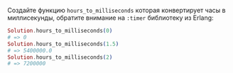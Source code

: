 
Создайте функцию `hours_to_milliseconds` которая конвертирует часы в миллисекунды, обратите внимание на `:timer` библиотеку из Erlang:

```elixir
Solution.hours_to_milliseconds(0)
# => 0
Solution.hours_to_milliseconds(1.5)
# => 5400000.0
Solution.hours_to_milliseconds(2)
# => 7200000
```
